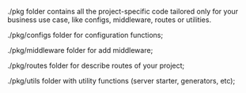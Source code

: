 ./pkg folder contains all the project-specific code tailored only for your business use case, like configs, middleware, routes or utilities.

./pkg/configs folder for configuration functions;

./pkg/middleware folder for add middleware;

./pkg/routes folder for describe routes of your project;

./pkg/utils folder with utility functions (server starter, generators, etc);

